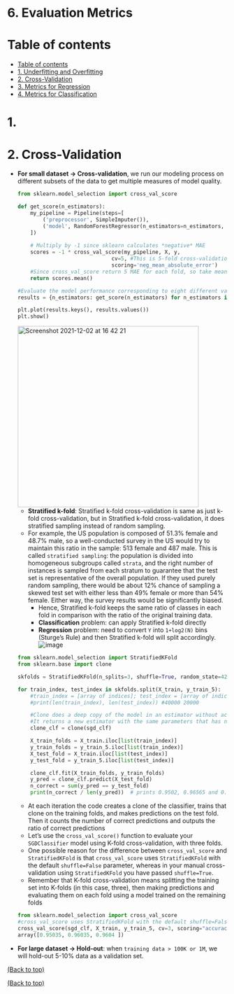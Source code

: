 # 6. Evaluation Metrics

# Table of contents
- [Table of contents](#table-of-contents)
- [1. Underfitting and Overfitting](#1-underfitting-and-overfitting)
- [2. Cross-Validation](#2-cross-validation)
- [3. Metrics for Regression](#3-metrics-for-regression)
- [4. Metrics for Classification](#4-metrics-for-classification)

# 1. 

# 2. Cross-Validation
- **For small dataset &#8594; Cross-validation**, we run our modeling process on different subsets of the data to get multiple measures of model quality.
  ```Python
  from sklearn.model_selection import cross_val_score
  
  def get_score(n_estimators):
      my_pipeline = Pipeline(steps=[
          ('preprocessor', SimpleImputer()),
          ('model', RandomForestRegressor(n_estimators=n_estimators, random_state=0))
      ])
      
      # Multiply by -1 since sklearn calculates *negative* MAE
      scores = -1 * cross_val_score(my_pipeline, X, y,
                                cv=5, #This is 5-fold cross-validation
                                scoring='neg_mean_absolute_error')
      #Since cross_val_score return 5 MAE for each fold, so take mean()
      return scores.mean() 
  
  #Evaluate the model performance corresponding to eight different values for the number of trees (n_estimators) in the random forest: 50, 100, 150, ..., 300, 350, 400.
  results = {n_estimators: get_score(n_estimators) for n_estimators in range(50, 450, 50)} 
  
  plt.plot(results.keys(), results.values())
  plt.show()
  ```
  <img width="414" alt="Screenshot 2021-12-02 at 16 42 21" src="https://user-images.githubusercontent.com/64508435/144396996-81ae36c5-98c1-4a50-b9df-dee77eaf44cd.png"> 
  
  - **Stratified k-fold**: Stratified k-fold cross-validation is same as just k-fold cross-validation, but in Stratified k-fold cross-validation, it does stratified sampling instead of random sampling.
  - For example, the US population is composed of 51.3% female and 48.7% male, so a well-conducted survey in the US would try to maintain this ratio in the sample: 513 female and 487 male. This is called `stratified sampling`: the population is divided into homogeneous subgroups called `strata`, and the right number of instances is sampled from each stratum to guarantee that the test set is representative of the overall population. If they used purely random sampling, there would be about 12% chance of sampling a skewed test set with either less than 49% female or more than 54% female. Either way, the survey results would be significantly biased.
    - Hence, Stratified k-fold keeps the same ratio of classes in each fold in comparison with the ratio of the original training data.
    - **Classification** problem: can apply Stratified k-fold directly
    - **Regression** problem: need to convert `Y` into `1+log2(N)` bins (Sturge’s Rule) and then Stratified k-fold  will split accordingly.
  ![image](https://user-images.githubusercontent.com/64508435/144378824-53f0db43-38f1-47cf-a0c2-15bf74f9d2ab.png)
  
  ```Python
  from sklearn.model_selection import StratifiedKFold
  from sklearn.base import clone

  skfolds = StratifiedKFold(n_splits=3, shuffle=True, random_state=42)

  for train_index, test_index in skfolds.split(X_train, y_train_5):
      #train_index = [array of indices]; test_index = [array of indices]
      #print(len(train_index), len(test_index)) #40000 20000

      #Clone does a deep copy of the model in an estimator without actually copying attached data. 
      #It returns a new estimator with the same parameters that has not been fitted on any data.
      clone_clf = clone(sgd_clf)

      X_train_folds = X_train.iloc[list(train_index)]
      y_train_folds = y_train_5.iloc[list(train_index)]
      X_test_fold = X_train.iloc[list(test_index)]
      y_test_fold = y_train_5.iloc[list(test_index)]

      clone_clf.fit(X_train_folds, y_train_folds)
      y_pred = clone_clf.predict(X_test_fold)
      n_correct = sum(y_pred == y_test_fold)
      print(n_correct / len(y_pred))  # prints 0.9502, 0.96565 and 0.96495
  ```
  - At each iteration the code creates a clone of the classifier, trains that clone on the training folds, and makes predictions on the test fold. Then it counts the number of correct predictions and outputs the ratio of correct predictions
  - Let’s use the `cross_val_score()` function to evaluate your `SGDClassifier` model using K-fold cross-validation, with three folds. 
  - One possible reason for the difference between `cross_val_score` and `StratifiedKFold` is that `cross_val_score` uses `StratifiedKFold` with the default `shuffle=False` parameter, whereas in your manual cross-validation using `StratifiedKFold` you have passed `shuffle=True`.
  - Remember that K-fold cross-validation means splitting the training set into K-folds (in this case, three), then making predictions and evaluating them on each fold using a model trained on the remaining folds 
  
  ```Python
  from sklearn.model_selection import cross_val_score
  #cross_val_score uses StratifiedKFold with the default shuffle=False parameter
  cross_val_score(sgd_clf, X_train, y_train_5, cv=3, scoring="accuracy")
  array([0.95035, 0.96035, 0.9604 ])
  ```
- **For large dataset &#8594; Hold-out**: when `training data > 100K or 1M`, we will hold-out 5-10% data as a validation set.

[(Back to top)](#table-of-contents)

[(Back to top)](#table-of-contents)
